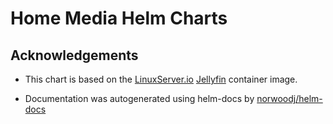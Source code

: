 # Home Media Helm Charts

## Acknowledgements

- This chart is based on the [LinuxServer.io](https://www.linuxserver.io/) [Jellyfin](https://github.com/linuxserver/docker-jellyfin) container image.

- Documentation was autogenerated using helm-docs by [norwoodj/helm-docs](https://github.com/norwoodj/helm-docs)
